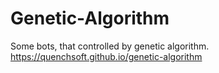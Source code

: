 # Genetic-Algorithm
Some bots, that controlled by genetic algorithm. https://quenchsoft.github.io/genetic-algorithm
